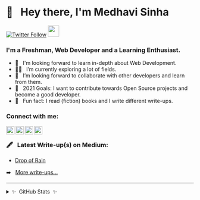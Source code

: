 # 👋  &nbsp; Hey there, I'm Medhavi Sinha
[![Twitter Follow](https://img.shields.io/twitter/follow/sassymedhavi?color=1DA1F2&logo=twitter&style=for-the-badge)](https://twitter.com/intent/follow?original_referer=https%3A%2F%2Fgithub.com%2Fsassymedhavi&screen_name=sassymedhavi)
[<img height="30" src="https://img.shields.io/badge/linkedin-blue.svg?&style=for-the-badge&logo=linkedin&logoColor=white" />][LinkedIn]
### I'm a Freshman, Web Developer and a Learning Enthusiast.

- 🔭 &nbsp; I'm looking forward to learn in-depth about Web Development.
- 🕵️‍♀️ &nbsp; I’m currently exploring a lot of fields.
- 🤝 &nbsp; I’m looking forward to collaborate with other developers and learn from them.
- 🌸  &nbsp; 2021 Goals: I want to contribute towards Open Source projects and become a good developer.
- 💫  &nbsp; Fun fact: I read (fiction) books and I write different write-ups.

### Connect with me:

[<img align="left" alt="Medhavi Sinha | LinkedIn" width="22px" src="https://cdn.jsdelivr.net/npm/simple-icons@v3/icons/linkedin.svg" />][linkedin]
[<img align="left" alt="sassymedhavi | Twitter" width="22px" src="https://cdn.jsdelivr.net/npm/simple-icons@v3/icons/twitter.svg" />][twitter]
[<img align="left" alt="_medhavisinha_ | Instagram" width="22px" src=https://www.flaticon.com/free-icon/instagram.svg />][instagram]
[<img align="left" alt="https://onemoremedhavi.medium.com/" width="22px" src="https://cdn.jsdelivr.net/npm/simple-icons@v3/icons/medium.svg" />][medium]

<br />

### 🖋 &nbsp; Latest Write-up(s) on Medium:

<!-- BLOG-POST-LIST:START -->
- [Drop of Rain](https://onemoremedhavi.medium.com/drop-of-rain-fc2c4c539aa6)
<!-- BLOG-POST-LIST:END -->

➡️ &nbsp; [More write-ups...](https://onemoremedhavi.medium.com)

---

<details>
  <summary>✨&nbsp; GitHub Stats &nbsp;✨</summary>

 <img align="left" alt= "Medhavi's GitHub stats" src= "https://github-readme-stats.vercel.app/api?username=medhavisinha&show_icons=true&hide_border=true" />

</details>

[medium]: https://onemoremedhavi.medium.com/
[twitter]: https://twitter.com/sassymedhavi
[instagram]: https://instagram.com/_medhavisinha_
[linkedin]: https://www.linkedin.com/in/medhavi-sinha-7b9a431ba/
